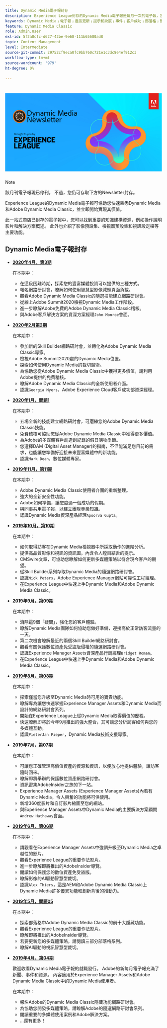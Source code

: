 ```yaml
---
title: Dynamic Media電子報封存
description: Experience League封存的Dynamic Media電子報是每月一次的電子報，旨在協助您在AEM和Dynamic Media Classic中快速熟悉Dynamic Media。
keywords: Dynamic Media；電子報；產品更新；提示和訣竅；事件；客戶成功；部落格；部落格；影像；影片；功能
feature: Dynamic Media Classic
role: Admin,User
exl-id: 5f2a0cfc-d627-42be-9e68-111b65680ad8
topic: Content Management
level: Intermediate
source-git-commit: 29752cf9eca0fc9bb760c721e1c3dc8e4ef912c3
workflow-type: tm+mt
source-wordcount: '979'
ht-degree: 0%

---
```



# ![Dynamic Media電子報標誌](/help/using/assets/dynamic-media-newsletter-logo.png)

>[!NOTE]
>
>該月刊電子報現已停刊。 不過，您仍可存取下方的Newsletter封存。

Experience League的Dynamic Media電子報可協助您快速熟悉Dynamic Media和Adobe Dynamic Media Classic，並立即開始實現其價值。

此一站式商店已封存的電子報中，您可以找到重要的知識建構資源，例如操作說明影片和解決方案概述。 此外也介紹了影像預設集、檢視器預設集和視訊設定檔等主要功能。

<!-- microsite demo page https://experienceleague.adobe.com/tools/dynamic-media-demo/index.html?lang=zh-Hant -->

<!-- ## Get inspired. Stay informed.

[Sign up](https://www.adobe.com/subscription/dynamic-media-newsletter.html) to receive the Dynamic Media newsletter on a monthly basis in your inbox. -->

## Dynamic Media電子報封存

<!-- * **[May 2020, Issue 4](https://expleague.azureedge.net/assets/aem/Experience-Insider-vol.31.html)**

    In this issue:

    * What business continuity means in uncertain times.
    * Key takeaways from the first all-digital Adobe Summit.
    * Must-watch Experience Manager breakout sessions.
    * Summit customer spotlight: Under Armour.
    * Never miss an Experience Insider webinar.
    * Public sector spotlight: The urgent need for digital enrollment.
    * Look what's new in Experience Manager Innovation.
    * Build your Experience Manager skills *live* with the Adobe pros.
    * Connect with the Adobe Experience Manager Community.
    * Fast-track your Adobe expertise with Adobe Experience League. -->

* **[2020年4月，第3期](https://experienceleague.adobe.com/tools/dynamic-media-demo/newsletter/Dynamic_Media_Newsletter_04_2020_April.html?lang=zh-Hant)**

  在本期中：

   * 在這段困難時期，探索您的豐富媒體投資可以提供的三種方式。
   * 報名網路研討會，瞭解如何使用智慧型影像減輕頁面負載。
   * 觀看Adobe Dynamic Media Classic的隨選技能建立網路研討會。
   * 從線上Adobe Summit2020檢視Dynamic Media工作階段。
   * 進一步瞭解Adobe免費的Adobe Dynamic Media Classic稽核。
   * 與Adobe客戶解決方案的資深方案經理`John Monroe`會面。

* **[2020年2月第2期](https://experienceleague.adobe.com/tools/dynamic-media-demo/newsletter/Dynamic_Media_Newsletter_02_2020_Feb.html?lang=zh-Hant)**

  在本期中：

   * 參加新的Skill Builder網路研討會，並轉化為Adobe Dynamic Media Classic專家。
   * 檢視Adobe Summit2020處的Dynamic Media位置。
   * 探索如何使用Dynamic Media的裁切魔術。
   * 為協助您從Adobe Dynamic Media Classic中獲得更多價值，請利用Adobe提供的免費稽核。
   * 瞭解Adobe Dynamic Media Classic的全新使用者介面。
   * 認識`Georgia Myers`，Adobe Experience Cloud客戶成功部資深經理。

* **[2020年1月，問題1](https://experienceleague.adobe.com/tools/dynamic-media-demo/newsletter/Dynamic_Media_Newsletter_01_2020_Jan.html?lang=zh-Hant)**

  在本期中：

   * 五場全新的技能建立網路研討會，可磨練您的Adobe Dynamic Media Classic技能。
   * 免費稽核可協助您從Adobe Dynamic Media Classic中獲得更多價值。
   * 為Adobe的多媒體客戶創造創紀錄的假日購物季節。
   * 您選擇DAM (Digital Asset Manager)的指南，不但能滿足您目前的需求，也能讓您準備好迎接未來豐富媒體中的新功能。
   * 認識`Mark Dean`，數位媒體專家。

* **[2019年11月，第11期](https://experienceleague.adobe.com/tools/dynamic-media-demo/newsletter/Dynamic_Media_Newsletter_11_2019_Nov.html?lang=zh-Hant)**

  在本期中：

   * Adobe Dynamic Media Classic使用者介面的重新整理。
   * 強大的全新安全性功能。
   * Adobe如何準備，讓您度過一個成功的假期。
   * 與同事共用電子報，以建立團隊專業知識。
   * 認識Dynamic Media資深產品經理`Apoorva Gupta`。

* **[2019年10月，第10期](https://experienceleague.adobe.com/tools/dynamic-media-demo/newsletter/Dynamic_Media_Newsletter_10_2019_Oct.html?lang=zh-Hant)**

  在本期中：

   * 如何取得訪客在Dynamic Media檢視器中所採取動作的進階分析。
   * 提供高品質影像和視訊的資訊圖，內含令人瞠目結舌的提示。
   * CMSwire文章，可協助您瞭解如何更新多媒體策略以符合現今客戶的期望。
   * 從Skill Builder系列存取Dynamic Media的隨選網路研討會。
   * 認識`Nick Peters`，Adobe Experience Manager網站可靠性工程經理。
   * 在Experience League中快速上手Dynamic Media和Adobe Dynamic Media Classic。

* **[2019年9月，第09期](https://experienceleague.adobe.com/tools/dynamic-media-demo/newsletter/Dynamic_Media_Newsletter_09_2019_Sept.html?lang=zh-Hant)**

  在本期中：

   * 消除這9個「疑問」，強化您的客戶體驗。
   * 瞭解Dynamic Media團隊如何協助您做好準備，迎接高於正常訪客流量的一天。
   * 第二次機會瞭解最近的兩個Skill Builder網路研討會。
   * 觀看有關保護數位資產免受盜版侵權的隨選網路研討會。
   * 認識Experience Manager Assets資深產品行銷經理`Bridget Roman`。
   * 在Experience League中快速上手Dynamic Media和Adobe Dynamic Media Classic。

* **[2019年8月，第08期](https://experienceleague.adobe.com/tools/dynamic-media-demo/newsletter/Dynamic_Media_Newsletter_08_2019_Aug.html?lang=zh-Hant)**

  在本期中：

   * 探索僅當您升級至Dynamic Media時可用的寶貴功能。
   * 瞭解專為讓您快速掌握Experience Manager Assets和Dynamic Media而設計的網路研討會系列。
   * 開始在Experience League上從Dynamic Media取得價值的歷程。
   * 快速瞭解即將於今年9月推出的強大整合，其可讓您分析訪客如何與您的多媒體互動。
   * 認識`PieterJan Pieper`，Dynamic Media技術支援專家。

* **[2019年7月，第07期](https://experienceleague.adobe.com/tools/dynamic-media-demo/newsletter/Dynamic_Media_Newsletter_07_2019_July.html?lang=zh-Hant)**

  在本期中：

   * 可讓您正確管理高價值資產的資源和資訊，以便放心地提供體驗，讓訪客隨時回來。
   * 瞭解即將舉辦的保護數位資產網路研討會。
   * 資訊密集AdobeInsider之旅的下一站。
   * Experience Manager Assets (Experience Manager Assets)內若有Dynamic Media，令人興奮的功能將可供使用。
   * 新增360度影片和自訂影片縮圖至您的網站。
   * 與Experience Manager Assets中Dynamic Media的主要解決方案顧問`Andrew Hathaway`會面。

* **[2019年6月，第06期](https://experienceleague.adobe.com/tools/dynamic-media-demo/newsletter/Dynamic_Media_Newsletter_06_2019_June.html?lang=zh-Hant)**

  在本期中：

   * 請觀看在Experience Manager Assets中強調升級至Dynamic Media之卓越性的影片。
   * 觀看Experience League的重要作法影片。
   * 進一步瞭解即將推出的AdobeInsider導覽。
   * 閱讀如何保護您的數位資產免受盜版。
   * 瞭解影像的AI驅動智慧型裁切。
   * 認識`Alex Thiers`，這是AEM和Adobe Dynamic Media Classic上Dynamic Media許多優異功能和創新背後的推動力。

* **[2019年5月，問題05](https://experienceleague.adobe.com/tools/dynamic-media-demo/newsletter/Dynamic_Media_Newsletter_05_2019_May.html?lang=zh-Hant)**

  在本期中：

   * 探索部落格中Adobe Dynamic Media Classic的前十大隱藏功能。
   * 觀看Experience League的重要作法影片。
   * 瞭解即將推出的AdobeInsider導覽。
   * 若要更新您的多媒體策略，請閱讀三部分部落格系列。
   * 瞭解AI驅動的視訊智慧型裁切。

* **[2019年4月，第04期](https://experienceleague.adobe.com/tools/dynamic-media-demo/newsletter/Dynamic_Media_Newsletter_04_2019_April.html?lang=zh-Hant)**

  歡迎收看Dynamic Media電子報的就職發行。 Adobe的新每月電子報充滿了新聞、事件和資源。 內容適用於Experience Manager Assets和Adobe Dynamic Media Classic中的Dynamic Media使用者。

  在本期中：

   * 報名Adobe的Dynamic Media Classic隱藏功能網路研討會。
   * 為協助您開發多媒體策略，請瞭解Adobe的隨選網路研討會系列。
   * 閱讀重要的多媒體使用案例和Adobe解決方案。
   * ...還有更多！

